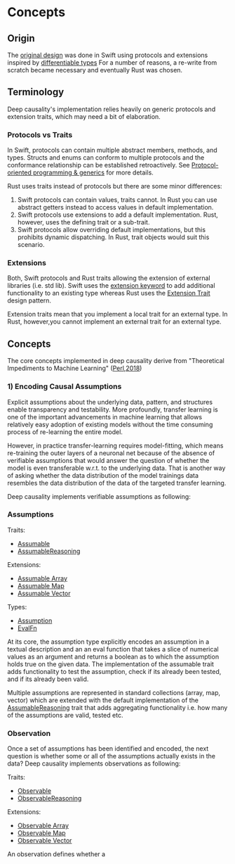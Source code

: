 # Concepts

## Origin

The [original design](/doc/swift/Swift_Inference.ipynb) was done in Swift using protocols and
extensions inspired by [differentiable types](https://github.com/tensorflow/swift/blob/main/docs/DifferentiableTypes.md)
For a number of reasons, a re-write from scratch became necessary and eventually Rust was
chosen.

## Terminology

Deep causality's implementation relies heavily on generic protocols and extension traits, which may
need a bit of elaboration.

### Protocols vs Traits

In Swift, protocols can contain multiple abstract members, methods, and types.
Structs and enums can conform to multiple protocols
and the conformance relationship can be established retroactively.
See [Protocol-oriented programming & generics](https://colab.research.google.com/github/tensorflow/swift/blob/main/docs/site/tutorials/protocol_oriented_generics.ipynb)
for more details.

Rust uses traits instead of protocols but there are some minor differences:

1) Swift protocols can contain values, traits cannot. In Rust you can use abstract getters instead to access values in  default implementation.
2) Swift protocols use extensions to add a default implementation. Rust, however, uses the defining trait or a sub-trait.
3) Swift protocols allow overriding default implementations, but this prohibits dynamic dispatching. In Rust, trait objects would suit this scenario.

### Extensions

Both, Swift protocols and Rust traits allowing the extension of external libraries (i.e. std lib).
Swift uses the [extension keyword](https://colab.research.google.com/github/tensorflow/swift/blob/main/docs/site/tutorials/protocol_oriented_generics.ipynb#scrollTo=c_Xmw5cDy_rZ&line=1&uniqifier=1) to
add additional functionality to an existing type whereas Rust uses the [Extension Trait](http://xion.io/post/code/rust-extension-traits.html) design pattern.

Extension traits mean that you implement a local trait for an external type. In Rust, however,you cannot implement
an external trait for an external type.


## Concepts

The core concepts implemented in deep causality derive from "Theoretical Impediments to Machine
Learning" ([Perl,2018](https://arxiv.org/abs/1801.04016))

### 1) Encoding Causal Assumptions

Explicit assumptions about the underlying data, pattern, and structures enable transparency and testability.
More profoundly, transfer learning is one of the important advancements in machine learning that allows
relatively easy adoption of existing models without the time consuming process of re-learning the entire model.

However, in practice transfer-learning requires model-fitting, which means re-training the outer layers
of a neuronal net because of the absence of verifiable assumptions that would answer the question of whether the
model is even transferable w.r.t. to the underlying data. That is another way of asking whether the data distribution
of the model trainings data resembles the data distribution of the data of the targeted transfer learning.

Deep causality implements verifiable assumptions as following:

### Assumptions

Traits:
* [Assumable](/src/protocols/assumable/assumable.rs) 
* [AssumableReasoning](/src/protocols/assumable/assumable_reasoning.rs)

Extensions:
* [Assumable Array](/src/extensions/assumable/assumable_array.rs)
* [Assumable Map](/src/extensions/assumable/assumable_map.rs)
* [Assumable Vector](/src/extensions/assumable/assumable_vector.rs)

Types:
* [Assumption](/src/types/reasoning_types/assumable/assumption.rs)
* [EvalFn](/src/types/alias_types/mod.rs)

At its core, the assumption type explicitly encodes an assumption in a textual description and an
an eval function that takes a slice of numerical values as an argument and returns a boolean as to which
the assumption holds true on the given data. The implementation of the assumable trait adds functionality
to test the assumption, check if its already been tested, and if its already been valid.

Multiple assumptions are represented in standard collections (array, map, vector) which are extended with
the default implementation of the [AssumableReasoning](/src/protocols/assumable/assumable_reasoning.rs) trait
that adds aggregating functionality i.e. how many of the assumptions are valid, tested etc.

### Observation

Once a set of assumptions has been identified and encoded, the next question is whether some or
all of the assumptions actually exists in the data? Deep causality implements observations as following:

Traits:
* [Observable](/src/protocols/observable/observable.rs)
* [ObservableReasoning](/src/protocols/observable/observable_reasoning.rs)

Extensions:
* [Observable Array](/src/extensions/observable/observation_array.rs)
* [Observable Map](/src/extensions/observable/observation_map.rs)
* [Observable Vector](/src/extensions/observable/observation_vector.rs)

An observation defines whether a